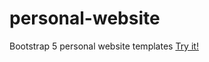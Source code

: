 # personal-website
Bootstrap 5 personal website templates
<a href="maksimKorzh.github.io/personal-website/index.html">Try it!</a>
